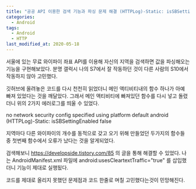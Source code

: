 ```yaml
---
title: "공공 API 이용한 검색 기능과 파싱 문제 해결 (HTTPLog)-Static: isSBSettingEnabled false"
categories:
  - Android
tags:
  - Android
  - HTTP
last_modified_at: 2020-05-18
---
```


서울에 있는 무료 와이파이 좌표 API를 이용해 자신의 지역을 검색하면 값을 파싱해오는 기능을 구현해보았다.
분명 갤럭시 나의 S7에서 잘 작동하던 것이 다른 사람의 S10에서 작동하지 않아 고민했다.

깃허브에 올려놓은 코드를 다시 천천히 읽었더니 메인 액티비티내의 함수 하나가 아예 빠져 있었다는 것을 깨달았다.
그래서 메인 액티비티에 빠져있던 함수를 다시 넣고 돌렸더니 위의 2가지 에러로그를 띄울 수 있었다.

no network security config specified using platform default android
(HTTPLog)-Static: isSBSettingEnabled false

지역마다 다른 와이파이의 개수를 동적으로 갖고 오기 위해 만들었던 두가지의 함수들 중 첫번째 함수에서 오류가 났다는 것을 알게되었다. 


검색해보니 https://developside.tistory.com/85 의 글을 통해 해결할 수 있었다.
나는 AndroidManifest.xml 파일에 android:usesCleartextTraffic="true" 를 삽입했더니 기능이 제대로 실행됬다.

코드를 제대로 올리지 못했던 문제점과 코드 한줄로 며칠 고민했다는것이 민망해진다.



